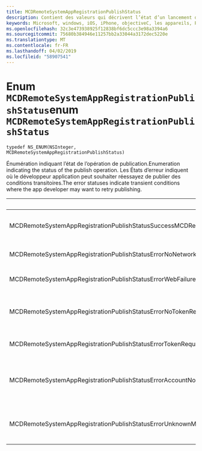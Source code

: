 ```yaml
---
title: MCDRemoteSystemAppRegistrationPublishStatus
description: Contient des valeurs qui décrivent l’état d’un lancement des applications à distance à l’aide d’un URI.
keywords: Microsoft, windows, iOS, iPhone, objectiveC, les appareils, Project Rome connectés
ms.openlocfilehash: 32c3e473938925f12838bf6dc5ccc3e98a3394a6
ms.sourcegitcommit: 75680b384946e11257bb2a33044a3172dec5220e
ms.translationtype: MT
ms.contentlocale: fr-FR
ms.lasthandoff: 04/02/2019
ms.locfileid: "58907541"
---
```

# <a name="enum-mcdremotesystemappregistrationpublishstatus"></a><span data-ttu-id="c0807-104">Enum `MCDRemoteSystemAppRegistrationPublishStatus`</span><span class="sxs-lookup"><span data-stu-id="c0807-104">enum `MCDRemoteSystemAppRegistrationPublishStatus`</span></span>

`typedef NS_ENUM(NSInteger, MCDRemoteSystemAppRegistrationPublishStatus)`

<span data-ttu-id="c0807-105">Énumération indiquant l’état de l’opération de publication.</span><span class="sxs-lookup"><span data-stu-id="c0807-105">Enumeration indicating the status of the publish operation.</span></span>
<span data-ttu-id="c0807-106">Les États d’erreur indiquent où le développeur application peut souhaiter réessayez de publier des conditions transitoires.</span><span class="sxs-lookup"><span data-stu-id="c0807-106">The error statuses indicate transient conditions where the app developer may want to retry publishing.</span></span>

| <span data-ttu-id="c0807-107">Nom</span><span class="sxs-lookup"><span data-stu-id="c0807-107">Name</span></span>    |<span data-ttu-id="c0807-108">Value</span><span class="sxs-lookup"><span data-stu-id="c0807-108">Value</span></span>   |<span data-ttu-id="c0807-109">Description</span><span class="sxs-lookup"><span data-stu-id="c0807-109">Description</span></span>   |                  
|------ |------- |--|
|<span data-ttu-id="c0807-110">MCDRemoteSystemAppRegistrationPublishStatusSuccess</span><span class="sxs-lookup"><span data-stu-id="c0807-110">MCDRemoteSystemAppRegistrationPublishStatusSuccess</span></span> | <span data-ttu-id="c0807-111">0</span><span class="sxs-lookup"><span data-stu-id="c0807-111">0</span></span> | <span data-ttu-id="c0807-112">Opération achevée avec succès.</span><span class="sxs-lookup"><span data-stu-id="c0807-112">Operation completed successfully.</span></span>|
|<span data-ttu-id="c0807-113">MCDRemoteSystemAppRegistrationPublishStatusErrorNoNetwork</span><span class="sxs-lookup"><span data-stu-id="c0807-113">MCDRemoteSystemAppRegistrationPublishStatusErrorNoNetwork</span></span> | <span data-ttu-id="c0807-114">1</span><span class="sxs-lookup"><span data-stu-id="c0807-114">1</span></span> | <span data-ttu-id="c0807-115">Réseau n’était pas disponible.</span><span class="sxs-lookup"><span data-stu-id="c0807-115">Network was unavailable.</span></span> |
|<span data-ttu-id="c0807-116">MCDRemoteSystemAppRegistrationPublishStatusErrorWebFailure</span><span class="sxs-lookup"><span data-stu-id="c0807-116">MCDRemoteSystemAppRegistrationPublishStatusErrorWebFailure</span></span> | <span data-ttu-id="c0807-117">2</span><span class="sxs-lookup"><span data-stu-id="c0807-117">2</span></span> | <span data-ttu-id="c0807-118">Échec d’un service web.</span><span class="sxs-lookup"><span data-stu-id="c0807-118">A web service failed.</span></span>|
|<span data-ttu-id="c0807-119">MCDRemoteSystemAppRegistrationPublishStatusErrorNoTokenRequestSubscriber</span><span class="sxs-lookup"><span data-stu-id="c0807-119">MCDRemoteSystemAppRegistrationPublishStatusErrorNoTokenRequestSubscriber</span></span> | <span data-ttu-id="c0807-120">3</span><span class="sxs-lookup"><span data-stu-id="c0807-120">3</span></span> | <span data-ttu-id="c0807-121">Aucun abonné demande de jeton a répondu.</span><span class="sxs-lookup"><span data-stu-id="c0807-121">No token request subscribers responded.</span></span>|
|<span data-ttu-id="c0807-122">MCDRemoteSystemAppRegistrationPublishStatusErrorTokenRequestFailed</span><span class="sxs-lookup"><span data-stu-id="c0807-122">MCDRemoteSystemAppRegistrationPublishStatusErrorTokenRequestFailed</span></span> | <span data-ttu-id="c0807-123">4</span><span class="sxs-lookup"><span data-stu-id="c0807-123">4</span></span> | <span data-ttu-id="c0807-124">Échec de la demande de jeton.</span><span class="sxs-lookup"><span data-stu-id="c0807-124">The token request failed.</span></span>|
|<span data-ttu-id="c0807-125">MCDRemoteSystemAppRegistrationPublishStatusErrorAccountNotFound</span><span class="sxs-lookup"><span data-stu-id="c0807-125">MCDRemoteSystemAppRegistrationPublishStatusErrorAccountNotFound</span></span> | <span data-ttu-id="c0807-126">5</span><span class="sxs-lookup"><span data-stu-id="c0807-126">5</span></span> | <span data-ttu-id="c0807-127">Impossible de trouver le compte pour publier des informations pour.</span><span class="sxs-lookup"><span data-stu-id="c0807-127">Account to publish information for was not found.</span></span>|
|<span data-ttu-id="c0807-128">MCDRemoteSystemAppRegistrationPublishStatusErrorUnknown</span><span class="sxs-lookup"><span data-stu-id="c0807-128">MCDRemoteSystemAppRegistrationPublishStatusErrorUnknown</span></span> | <span data-ttu-id="c0807-129">6</span><span class="sxs-lookup"><span data-stu-id="c0807-129">6</span></span> | <span data-ttu-id="c0807-130">Opération a rencontré une erreur inconnue.</span><span class="sxs-lookup"><span data-stu-id="c0807-130">Operation encountered an unknown error.</span></span>|